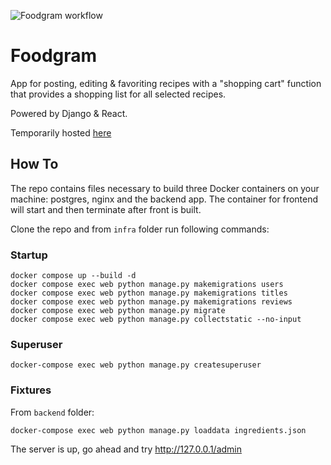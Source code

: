![Foodgram workflow](https://github.com/ansuleymanova/foodgram-project-react/actions/workflows/foodgram_workflow.yml/badge.svg)

# Foodgram

App for posting, editing & favoriting recipes with a "shopping cart" function that provides a shopping list for all selected recipes. 

Powered by Django & React.

Temporarily hosted [here](http://51.250.111.212)

## How To

The repo contains files necessary to build three Docker containers on your machine: postgres, nginx and the backend app. The container for frontend will start and then terminate after front is built.

Clone the repo and from ```infra``` folder run following commands:

### Startup

```
docker compose up --build -d
docker compose exec web python manage.py makemigrations users
docker compose exec web python manage.py makemigrations titles
docker compose exec web python manage.py makemigrations reviews
docker compose exec web python manage.py migrate
docker compose exec web python manage.py collectstatic --no-input
```

### Superuser

```
docker-compose exec web python manage.py createsuperuser
```

### Fixtures

From ```backend``` folder:

```
docker-compose exec web python manage.py loaddata ingredients.json
```

The server is up, go ahead and try http://127.0.0.1/admin
